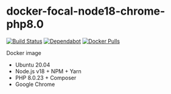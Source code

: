 # docker-focal-node18-chrome-php8.0

[![Build Status](https://github.com/vintagesucks/docker-focal-node18-chrome-php8.0/workflows/Build/badge.svg)](https://github.com/vintagesucks/docker-focal-node18-chrome-php8.0/actions) [![Dependabot](https://badgen.net/badge/Dependabot/enabled/green?icon=dependabot)](https://dependabot.com/) [![Docker Pulls](https://img.shields.io/docker/pulls/vintagesucks/docker-focal-node18-chrome-php8.0.svg)](https://hub.docker.com/r/vintagesucks/docker-focal-node18-chrome-php8.0/)

Docker image
* Ubuntu 20.04
* Node.js v18 + NPM + Yarn
* PHP 8.0.23 + Composer
* Google Chrome

